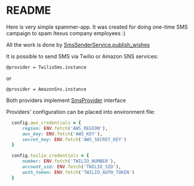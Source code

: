 # README

Here is very simple spammer-app. It was created for doing one-time SMS campaign to spam Itexus company employees :)

All the work is done by [SmsSenderService.publish_wishes](app/services/sms_sender_service.rb)

It is possible to send SMS  via Twilio or Amazon SNS services:

```@provider = TwilioSms.instance```

or 

```@provider = AmazonSns.instance```

Both providers implement [SmsProvider](app/models/sms_provider.rb) interface

Providers' configuration can be placed into environment file:

```ruby
  config.aws_credentials = {
      region: ENV.fetch('AWS_REGION'),
      aws_key: ENV.fetch('AWS_KEY'),
      secret_key: ENV.fetch('AWS_SECRET_KEY')
  }

  config.twilio_credentials = {
      number: ENV.fetch('TWILIO_NUMBER'),
      account_sid: ENV.fetch('TWILIO_SID'),
      auth_token: ENV.fetch('TWILIO_AUTH_TOKEN')
  }
```


